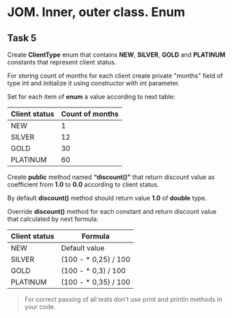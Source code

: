 # JOM. Inner, outer class. Enum
## Task 5
Create **ClientType** enum that contains **NEW**, **SILVER**, **GOLD** and **PLATINUM** constants that represent client status.

For storing count of months for each client create private "months" field of type int and initialize it using constructor with int parameter.

Set for each item of **enum** a value according to next table:  


Client status | Count of months  
--|--  
NEW | 1  
SILVER | 12  
GOLD | 30  
PLATINUM | 60  


Create **public** method named **“discount()”** that return discount value as coefficient from **1.0** to **0.0** according to client status.

By default **discount()** method should return value **1.0** of **double** type.

Override **discount()** method for each constant and return discount value that calculated by next formula:

 
Client status | Formula  
--|--  
NEW | Default value  
SILVER | (100 - <count of months> * 0,25) / 100  
GOLD | (100 - <count of months> * 0,3) / 100  
PLATINUM | (100 - <count of months> * 0,35) / 100  

> For correct passing of all tests don't use print and println methods in your code.   

